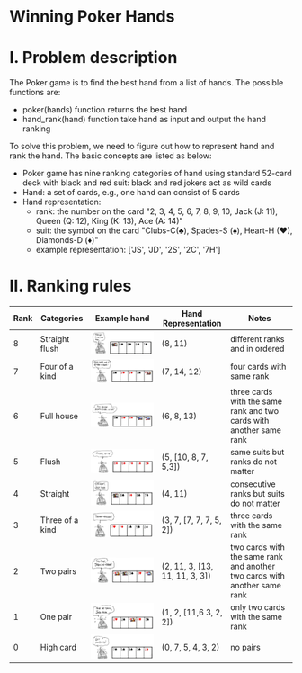 # Winning Poker Hands

# I. Problem description

The Poker game is to find the best hand from a list of hands. The possible functions are:

- poker(hands) function returns the best hand
- hand_rank(hand) function take hand as input and output the hand ranking

To solve this problem, we need to figure out how to represent hand and rank the hand. The basic concepts are listed as below:
- Poker game has nine ranking categories of hand using standard 52-card deck with black and red suit: black and red jokers act as wild cards
- Hand: a set of cards, e.g., one hand can consist of 5 cards
- Hand representation: 
  - rank: the number on the card "2, 3, 4, 5, 6, 7, 8, 9, 10, Jack (J: 11), Queen (Q: 12), King (K: 13), Ace (A: 14)" 
  - suit: the symbol on the card "Clubs-C(♣), Spades-S (♠), Heart-H (♥), Diamonds-D (♦)"
  - example representation: ['JS', 'JD', '2S', '2C', '7H']



# II. Ranking rules

| Rank | Categories | Example hand |   Hand Representation   | Notes |
| ---- | ---------- | ------------ | ------------------- | ----- |
|  8   | Straight flush | ![straight_flush](lesson_1/img/straight_flush.jpg) | (8, 11) | different ranks and in ordered |
|  7   | Four of a kind | ![straight_flush](lesson_1/img/four_kind.jpg) | (7, 14, 12) | four cards with same rank |
|  6   | Full house | ![straight_flush](lesson_1/img/full_house.jpg) | (6, 8, 13) | three cards with the same rank and two cards with another same rank |
|  5   | Flush | ![straight_flush](lesson_1/img/flush.jpg) | (5, [10, 8, 7, 5,3]) | same suits but ranks do not matter |
|  4   | Straight | ![straight_flush](lesson_1/img/straight.jpg) | (4, 11) | consecutive ranks but suits do not matter |
|  3   | Three of a kind | ![straight_flush](lesson_1/img/three_kind.jpg) | (3, 7, [7, 7, 7, 5, 2]) | three cards with the same rank |
|  2   | Two pairs | ![straight_flush](lesson_1/img/two_pair.jpg) | (2, 11, 3, [13, 11, 11, 3, 3]) | two cards with the same rank and another two cards with another same rank |
|  1   | One pair | ![straight_flush](lesson_1/img/one_pair.jpg) | (1, 2, [11,6 3, 2, 2]) | only two cards with the same rank |
|  0   | High card | ![straight_flush](lesson_1/img/high_card.jpg) | (0, 7, 5, 4, 3, 2) | no pairs |
